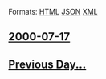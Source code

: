 
Formats: [HTML](2000/07/17/index.html)  [JSON](2000/07/17/index.json)  [XML](2000/07/17/index.xml)  

## [2000-07-17](/news/2000/07/17/index.md)

## [Previous Day...](/news/2000/07/16/index.md)

